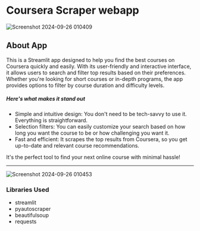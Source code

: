 # Coursera Scraper webapp

![Screenshot 2024-09-26 010409](https://github.com/user-attachments/assets/201f6c44-faba-4738-9987-0c92da6c4a48)

<h2>About App</h2>
    
<p>This is a Streamlit app designed to help you find the best courses on Coursera quickly and easily. With its user-friendly and interactive interface, it allows users to search and filter top results based on their preferences. Whether you're looking for short courses or in-depth programs, the app provides options to filter by course duration and difficulty levels.</p>
    <h5>Here's what makes it stand out</h5>
    <ul>
        <li>Simple and intuitive design: You don't need to be tech-savvy to use it. Everything is straightforward.</li>
        <li>Selection filters: You can easily customize your search based on how long you want the course to be or how challenging you want it.</li>
        <li>Fast and efficient: It scrapes the top results from Coursera, so you get up-to-date and relevant course recommendations.</li>
    </ul>
    <p>It's the perfect tool to find your next online course with minimal hassle!</p>

<hr>


![Screenshot 2024-09-26 010453](https://github.com/user-attachments/assets/bc644f6c-a222-4bdd-bc23-200a8766b6a2)

<h3>Libraries Used</h3>
<ul>
    <li>streamlit</li>
    <li>pyautoscraper</li>
    <li>beautifulsoup</li>
    <li>requests</li>
</ul>
